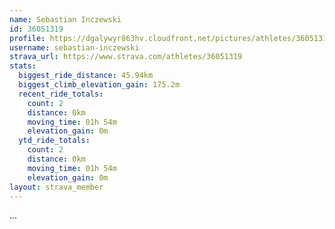 ```yaml
---
name: Sebastian Inczewski
id: 36051319
profile: https://dgalywyr863hv.cloudfront.net/pictures/athletes/36051319/10635839/2/large.jpg
username: sebastian-inczewski
strava_url: https://www.strava.com/athletes/36051319
stats:
  biggest_ride_distance: 45.94km
  biggest_climb_elevation_gain: 175.2m
  recent_ride_totals:
    count: 2
    distance: 0km
    moving_time: 01h 54m
    elevation_gain: 0m
  ytd_ride_totals:
    count: 2
    distance: 0km
    moving_time: 01h 54m
    elevation_gain: 0m
layout: strava_member
--- 
```

...
